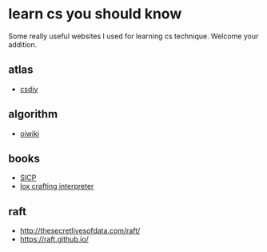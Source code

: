 # learn cs you should know
Some really useful websites I used for learning cs technique.
Welcome your addition.

## atlas
- [csdiy](https://csdiy.wiki/)


## algorithm
- [oiwiki](https://oi-wiki.org/)

## books
- [SICP](https://mitp-content-server.mit.edu/books/content/sectbyfn/books_pres_0/6515/sicp.zip/index.html)
- [lox crafting interpreter](https://craftinginterpreters.com/)

## raft
- http://thesecretlivesofdata.com/raft/
- https://raft.github.io/
